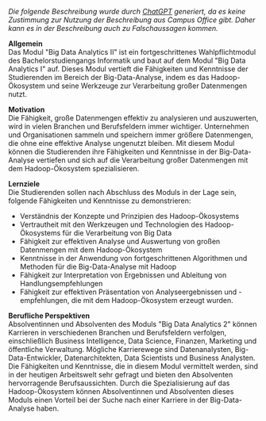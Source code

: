 *Die folgende Beschreibung wurde durch [ChatGPT](https://chat.openai.com/) generiert, da es keine Zustimmung zur Nutzung der Beschreibung aus Campus Office gibt. Daher kann es in der Beschreibung auch zu Falschaussagen kommen.*

**Allgemein**  
Das Modul "Big Data Analytics II" ist ein fortgeschrittenes Wahlpflichtmodul des Bachelorstudiengangs Informatik und baut auf dem Modul "Big Data Analytics I" auf. Dieses Modul vertieft die Fähigkeiten und Kenntnisse der Studierenden im Bereich der Big-Data-Analyse, indem es das Hadoop-Ökosystem und seine Werkzeuge zur Verarbeitung großer Datenmengen nutzt.

**Motivation**  
Die Fähigkeit, große Datenmengen effektiv zu analysieren und auszuwerten, wird in vielen Branchen und Berufsfeldern immer wichtiger. Unternehmen und Organisationen sammeln und speichern immer größere Datenmengen, die ohne eine effektive Analyse ungenutzt bleiben. Mit diesem Modul können die Studierenden ihre Fähigkeiten und Kenntnisse in der Big-Data-Analyse vertiefen und sich auf die Verarbeitung großer Datenmengen mit dem Hadoop-Ökosystem spezialisieren.

**Lernziele**  
Die Studierenden sollen nach Abschluss des Moduls in der Lage sein, folgende Fähigkeiten und Kenntnisse zu demonstrieren:

* Verständnis der Konzepte und Prinzipien des Hadoop-Ökosystems
* Vertrautheit mit den Werkzeugen und Technologien des Hadoop-Ökosystems für die Verarbeitung von Big Data
* Fähigkeit zur effektiven Analyse und Auswertung von großen Datenmengen mit dem Hadoop-Ökosystem
* Kenntnisse in der Anwendung von fortgeschrittenen Algorithmen und Methoden für die Big-Data-Analyse mit Hadoop
* Fähigkeit zur Interpretation von Ergebnissen und Ableitung von Handlungsempfehlungen
* Fähigkeit zur effektiven Präsentation von Analyseergebnissen und -empfehlungen, die mit dem Hadoop-Ökosystem erzeugt wurden.

**Berufliche Perspektiven**  
Absolventinnen und Absolventen des Moduls "Big Data Analytics 2" können Karrieren in verschiedenen Branchen und Berufsfeldern verfolgen, einschließlich Business Intelligence, Data Science, Finanzen, Marketing und öffentliche Verwaltung. Mögliche Karrierewege sind Datenanalysten, Big-Data-Entwickler, Datenarchitekten, Data Scientists und Business Analysten. Die Fähigkeiten und Kenntnisse, die in diesem Modul vermittelt werden, sind in der heutigen Arbeitswelt sehr gefragt und bieten den Absolventen hervorragende Berufsaussichten. Durch die Spezialisierung auf das Hadoop-Ökosystem können Absolventinnen und Absolventen dieses Moduls einen Vorteil bei der Suche nach einer Karriere in der Big-Data-Analyse haben.
